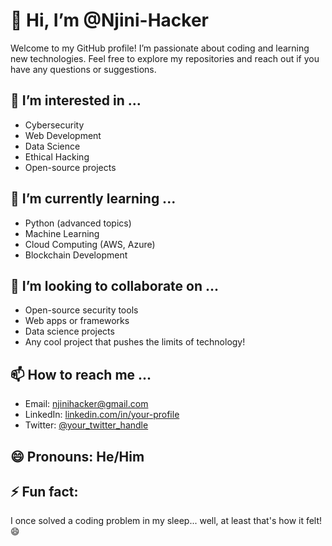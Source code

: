 # 👋 Hi, I’m @Njini-Hacker

Welcome to my GitHub profile! I’m passionate about coding and learning new technologies. Feel free to explore my repositories and reach out if you have any questions or suggestions.

## 👀 I’m interested in ...
- Cybersecurity
- Web Development
- Data Science
- Ethical Hacking
- Open-source projects

## 🌱 I’m currently learning ...
- Python (advanced topics)
- Machine Learning
- Cloud Computing (AWS, Azure)
- Blockchain Development

## 💞️ I’m looking to collaborate on ...
- Open-source security tools
- Web apps or frameworks
- Data science projects
- Any cool project that pushes the limits of technology!

## 📫 How to reach me ...
- Email: njinihacker@gmail.com
- LinkedIn: [linkedin.com/in/your-profile](https://www.linkedin.com/in/your-profile)
- Twitter: [@your_twitter_handle](https://twitter.com/your_twitter_handle)

## 😄 Pronouns: He/Him

## ⚡ Fun fact: 
I once solved a coding problem in my sleep... well, at least that's how it felt! 😄
